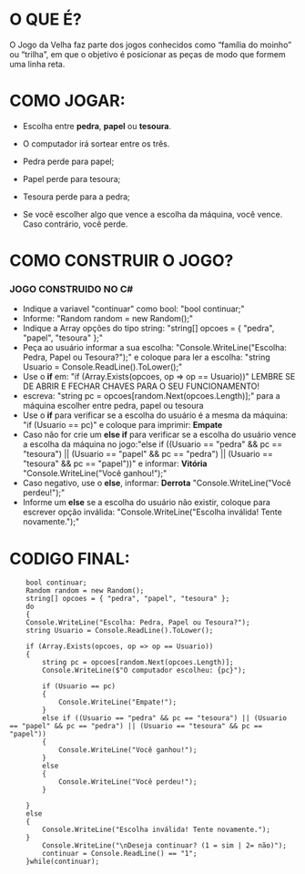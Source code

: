 # O QUE É?

O Jogo da Velha faz parte dos jogos conhecidos como “família do moinho” ou “trilha”, em que o objetivo é posicionar as peças de modo que formem uma linha reta.

# COMO JOGAR:

- Escolha entre **pedra**, **papel** ou **tesoura**.
- O computador irá sortear entre os três.

- Pedra perde para papel;
- Papel perde para tesoura;
- Tesoura perde para a pedra;

- Se você escolher algo que vence a escolha da máquina, você vence. Caso contrário, você perde.

# COMO CONSTRUIR O JOGO?

### JOGO CONSTRUIDO NO C#

- Indique a variavel "continuar" como bool: "bool continuar;"
- Informe: "Random random = new Random();"
- Indique a Array opções do tipo string: "string[] opcoes = { "pedra", "papel", "tesoura" };"
- Peça ao usuário informar a sua escolha: "Console.WriteLine("Escolha: Pedra, Papel ou Tesoura?");" e coloque para ler a escolha: "string Usuario = Console.ReadLine().ToLower();"
- Use o __if__ em: "if (Array.Exists(opcoes, op => op == Usuario))" LEMBRE SE DE ABRIR E FECHAR CHAVES PARA O SEU FUNCIONAMENTO!
- escreva: "string pc = opcoes[random.Next(opcoes.Length)];" para a máquina escolher entre pedra, papel ou tesoura
- Use o __if__ para verificar se a escolha do usuário é a mesma da máquina: "if (Usuario == pc)" e coloque para imprimir: **Empate**
- Caso não for crie um __else if__ para verificar se a escolha do usuário vence a escolha da máquina no jogo:"else if ((Usuario == "pedra" && pc == "tesoura") || (Usuario == "papel" && pc == "pedra") || (Usuario == "tesoura" && pc == "papel"))" e informar: **Vitória** "Console.WriteLine("Você ganhou!");"
- Caso negativo, use o __else__, informar: **Derrota** "Console.WriteLine("Você perdeu!");"
- Informe um __else__ se a escolha do usuário não existir, coloque para escrever opção inválida: "Console.WriteLine("Escolha inválida! Tente novamente.");"

# CODIGO FINAL:

		bool continuar;
        Random random = new Random();
        string[] opcoes = { "pedra", "papel", "tesoura" };
        do
		{
        Console.WriteLine("Escolha: Pedra, Papel ou Tesoura?");
        string Usuario = Console.ReadLine().ToLower();
        
        if (Array.Exists(opcoes, op => op == Usuario))
        {
            string pc = opcoes[random.Next(opcoes.Length)];
            Console.WriteLine($"O computador escolheu: {pc}");

            if (Usuario == pc)
			{
                Console.WriteLine("Empate!");
			}
            else if ((Usuario == "pedra" && pc == "tesoura") || (Usuario == "papel" && pc == "pedra") || (Usuario == "tesoura" && pc == "papel"))
			{
                Console.WriteLine("Você ganhou!");
			}
            else
			{
                Console.WriteLine("Você perdeu!");
			}
			
        }
        else
        {
            Console.WriteLine("Escolha inválida! Tente novamente.");
        }
			Console.WriteLine("\nDeseja continuar? (1 = sim | 2= não)");
			continuar = Console.ReadLine() == "1";
		}while(continuar);
    

